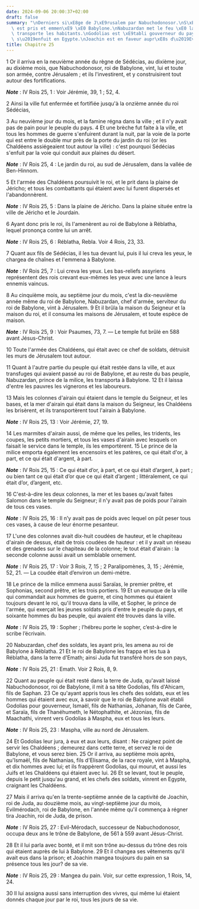 ```yaml
---
date: 2024-09-06 20:00:37+02:00
draft: false
summary: "\nDerniers si\xE8ge de J\xE9rusalem par Nabuchodonosor.\nS\xE9d\xE9cias\
  \ est pris et emmen\xE9 \xE0 Babylone.\nNabuzardan met le feu \xE0 la ville et en\
  \ transporte les habitants.\nGodolias est \xE9tabli gouverneur du pays.\nLe peuple\
  \ s\u2019enfuit en Egypte.\nJoachin est en faveur aupr\xE8s d\u2019Evil-M\xE9rodach.\n"
title: Chapitre 25
---
```





1 Or il arriva en la neuvième année du règne de Sédécias, au dixième jour, au dixième mois, que Nabuchodonosor, roi de Babylone, vint, lui et toute son armée, contre Jérusalem ; et ils l'investirent, et y construisirent tout autour des fortifications.

***Note*** :  IV Rois 25, 1 : Voir Jérémie, 39, 1 ; 52, 4.


2 Ainsi la ville fut enfermée et fortifiée jusqu'à la onzième année du roi Sédécias,


3 Au neuvième jour du mois, et la famine régna dans la ville ; et il n'y avait pas de pain pour le peuple du pays. 4 Et une brèche fut faite à la ville, et tous les hommes de guerre s'enfuirent durant la nuit, par la voie de la porte qui est entre le double mur près de la porte du jardin du roi (or les Chaldéens assiégeaient tout autour la ville) : c'est pourquoi Sédécias s'enfuit par la voie qui conduit aux plaines du désert.

***Note*** :  IV Rois 25, 4 : Le jardin du roi, au sud de Jérusalem, dans la vallée de Ben-Hinnom.

5 Et l'armée des Chaldéens poursuivit le roi, et le prit dans la plaine de Jéricho; et tous les combattants qui étaient avec lui furent dispersés et l'abandonnèrent.

***Note*** :  IV Rois 25, 5 : Dans la plaine de Jéricho. Dans la plaine située entre la ville de Jéricho et le Jourdain.

6 Ayant donc pris le roi, ils l'amenèrent au roi de Babylone à Réblatha, lequel prononça contre lui un arrêt.

***Note*** :  IV Rois 25, 6 : Réblatha, Rebla. Voir 4 Rois, 23, 33.

7 Quant aux fils de Sédécias, il les tua devant lui, puis il lui creva les yeux, le chargea de chaînes et l'emmena à Babylone.

***Note*** :  IV Rois 25, 7 : Lui creva les yeux. Les bas-reliefs assyriens représentent des rois crevant eux-mêmes les yeux avec une lance à leurs ennemis vaincus.


8 Au cinquième mois, au septième jour du mois, c'est la dix-neuvième année même du roi de Babylone, Nabuzardan, chef d'armée, serviteur du roi de Babylone, vint à Jérusalem. 9 Et il brûla la maison du Seigneur et la maison du roi, et il consuma les maisons de Jérusalem, et toute espèce de maison.

***Note*** :  IV Rois 25, 9 : Voir Psaumes, 73, 7. ― Le temple fut brûlé en 588 avant Jésus-Christ.

10 Toute l'armée des Chaldéens, qui était avec ce chef de soldats, détruisit les murs de Jérusalem tout autour.


11 Quant à l'autre partie du peuple qui était restée dans la ville, et aux transfuges qui avaient passé au roi de Babylone, et au reste du bas peuple, Nabuzardan, prince de la milice, les transporta à Babylone. 12 Et il laissa d'entre les pauvres les vignerons et les laboureurs.


13 Mais les colonnes d'airain qui étaient dans le temple du Seigneur, et les bases, et la mer d'airain qui était dans la maison du Seigneur, les Chaldéens les brisèrent, et ils transportèrent tout l'airain à Babylone.

***Note*** :  IV Rois 25, 13 : Voir Jérémie, 27, 19.

14 Les marmites d'airain aussi, de même que les pelles, les tridents, les coupes, les petits mortiers, et tous les vases d'airain avec lesquels on faisait le service dans le temple, ils les emportèrent. 15 Le prince de la milice emporta également les encensoirs et les patères, ce qui était d'or, à part, et ce qui était d'argent, à part.

***Note*** :  IV Rois 25, 15 : Ce qui était d’or, à part, et ce qui était d’argent, à part ; ou bien tant ce qui était d’or que ce qui était d’argent ; littéralement, ce qui était d’or, d’argent, etc.

16 C'est-à-dire les deux colonnes, la mer et les bases qu'avait faites Salomon dans le temple du Seigneur; il n'y avait pas de poids pour l'airain de tous ces vases.

***Note*** :  IV Rois 25, 16 : Il n’y avait pas de poids avec lequel on pût peser tous ces vases, à cause de leur énorme pesanteur.

17 L'une des colonnes avait dix-huit coudées de hauteur, et le chapiteau d'airain de dessus, était de trois coudées de hauteur : et il y avait un réseau et des grenades sur le chapiteau de la colonne; le tout était d'airain : la seconde colonne aussi avait un semblable ornement.

***Note*** :  IV Rois 25, 17 : Voir 3 Rois, 7, 15 ; 2 Paralipomènes, 3, 15 ; Jérémie, 52, 21. ― La coudée était d’environ un demi-mètre.


18 Le prince de la milice emmena aussi Saraïas, le premier prêtre, et Sophonias, second prêtre, et les trois portiers. 19 Et un eunuque de la ville qui commandait aux hommes de guerre, et cinq hommes qui étaient toujours devant le roi, qu'il trouva dans la ville, et Sopher, le prince de l'armée, qui exerçait les jeunes soldats pris d'entre le peuple du pays, et soixante hommes du bas peuple, qui avaient été trouvés dans la ville.

***Note*** :  IV Rois 25, 19 : Sopher ; l’hébreu porte le sopher, c’est-à-dire le scribe l’écrivain.

20 Nabuzardan, chef des soldats, les ayant pris, les amena au roi de Babylone à Réblatha. 21 Et le roi de Babylone les frappa et les tua à Réblatha, dans la terre d'Emath; ainsi Juda fut transféré hors de son pays,

***Note*** :  IV Rois 25, 21 : Emath. Voir 2 Rois, 8, 9.


22 Quant au peuple qui était resté dans la terre de Juda, qu'avait laissé Nabuchodonosor, roi de Babylone, il mit à sa tête Godolias, fils d'Ahicam, fils de Saphan. 23 Ce qu'ayant appris tous les chefs des soldats, eux et les hommes qui étaient avec eux, à savoir que le roi de Babylone avait établi Godolias pour gouverneur, Ismaël, fils de Nathanias, Johanan, fils de Carée, et Saraïa, fils de Thanéhumeth, le Nétophathite, et Jézonias, fils de Maachathi, vinrent vers Godolias à Maspha, eux et tous les leurs.

***Note*** :  IV Rois 25, 23 : Maspha, ville au nord de Jérusalem.

24 Et Godolias leur jura, à eux et aux leurs, disant : Ne craignez point de servir les Chaldéens ; demeurez dans cette terre, et servez le roi de Babylone, et vous serez bien. 25 Or il arriva, au septième mois après, qu'Ismaël, fils de Nathanias, fils d'Elisama, de la race royale, vint à Maspha, et dix hommes avec lui; et ils frappèrent Godolias, qui mourut, et aussi les Juifs et les Chaldéens qui étaient avec lui. 26 Et se levant, tout le peuple, depuis le petit jusqu'au grand, et les chefs des soldats, vinrent en Egypte, craignant les Chaldéens.


27 Mais il arriva qu'en la trente-septième année de la captivité de Joachin, roi de Juda, au douzième mois, au vingt-septième jour du mois, Evilmérodach, roi de Babylone, en l'année même qu'il commença à régner tira Joachin, roi de Juda, de prison.

***Note*** :  IV Rois 25, 27 : Evil-Mérodach, successeur de Nabuchodonosor, occupa deux ans le trône de Babylone, de 561 à 559 avant Jésus-Christ.

28 Et il lui parla avec bonté, et il mit son trône au-dessus du trône des rois qui étaient auprès de lui à Babylone. 29 Et il changea ses vêtements qu'il avait eus dans la prison; et Joachin mangea toujours du pain en sa présence tous les jour? de sa vie.

***Note*** :  IV Rois 25, 29 : Mangea du pain. Voir, sur cette expression, 1 Rois, 14, 24.

30 Il lui assigna aussi sans interruption des vivres, qui même lui étaient donnés chaque jour par le roi, tous les jours de sa vie.
